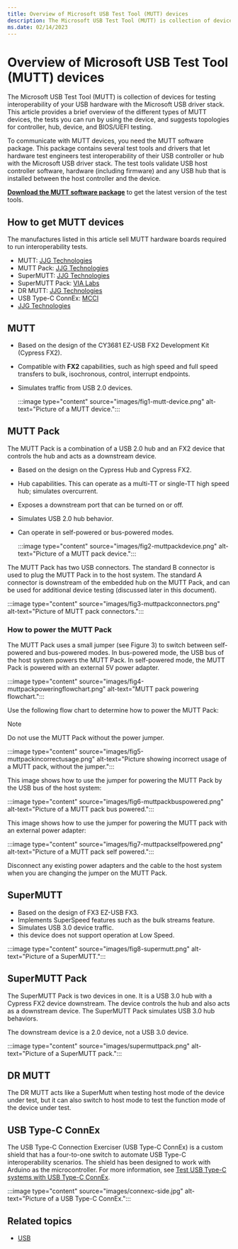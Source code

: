 ```yaml
---
title: Overview of Microsoft USB Test Tool (MUTT) devices
description: The Microsoft USB Test Tool (MUTT) is collection of devices for testing interoperability of your USB hardware with the Microsoft USB driver stack.
ms.date: 02/14/2023
---
```


# Overview of Microsoft USB Test Tool (MUTT) devices

The Microsoft USB Test Tool (MUTT) is collection of devices for testing interoperability of your USB hardware with the Microsoft USB driver stack. This article provides a brief overview of the different types of MUTT devices, the tests you can run by using the device, and suggests topologies for controller, hub, device, and BIOS/UEFI testing.

To communicate with MUTT devices, you need the MUTT software package. This package contains several test tools and drivers that let hardware test engineers test interoperability of their USB controller or hub with the Microsoft USB driver stack. The test tools validate USB host controller software, hardware (including firmware) and any USB hub that is installed between the host controller and the device.

**[Download the MUTT software package](https://go.microsoft.com/fwlink/p/?LinkId=786621)** to get the latest version of the test tools.

## How to get MUTT devices

The manufactures listed in this article sell MUTT hardware boards required to run interoperability tests.

- MUTT: [JJG Technologies]( https://go.microsoft.com/fwlink/p/?linkid=618287)
- MUTT Pack: [JJG Technologies]( https://go.microsoft.com/fwlink/p/?linkid=618287)
- SuperMUTT: [JJG Technologies]( https://go.microsoft.com/fwlink/p/?linkid=618287)
- SuperMUTT Pack: [VIA Labs](https://go.microsoft.com/fwlink/p/?linkid=618285)
- DR MUTT: [JJG Technologies]( https://go.microsoft.com/fwlink/p/?linkid=618287)
- USB Type-C ConnEx: [MCCI](https://go.microsoft.com/fwlink/p/?LinkId=733488)
- [JJG Technologies]( https://go.microsoft.com/fwlink/p/?linkid=618287)

## MUTT

- Based on the design of the CY3681 EZ-USB FX2 Development Kit (Cypress FX2).
- Compatible with **FX2** capabilities, such as high speed and full speed transfers to bulk, isochronous, control, interrupt endpoints.
- Simulates traffic from USB 2.0 devices.

    :::image type="content" source="images/fig1-mutt-device.png" alt-text="Picture of a MUTT device.":::

## MUTT Pack

The MUTT Pack is a combination of a USB 2.0 hub and an FX2 device that controls the hub and acts as a downstream device.

- Based on the design on the Cypress Hub and Cypress FX2.
- Hub capabilities. This can operate as a multi-TT or single-TT high speed hub; simulates overcurrent.
- Exposes a downstream port that can be turned on or off.
- Simulates USB 2.0 hub behavior.
- Can operate in self-powered or bus-powered modes.

    :::image type="content" source="images/fig2-muttpackdevice.png" alt-text="Picture of a MUTT pack device.":::

The MUTT Pack has two USB connectors. The standard B connector is used to plug the MUTT Pack in to the host system. The standard A connector is downstream of the embedded hub on the MUTT Pack, and can be used for additional device testing (discussed later in this document).

:::image type="content" source="images/fig3-muttpackconnectors.png" alt-text="Picture of MUTT pack connectors.":::

### How to power the MUTT Pack

The MUTT Pack uses a small jumper (see Figure 3) to switch between self-powered and bus-powered modes. In bus-powered mode, the USB bus of the host system powers the MUTT Pack. In self-powered mode, the MUTT Pack is powered with an external 5V power adapter.

:::image type="content" source="images/fig4-muttpackpoweringflowchart.png" alt-text="MUTT pack powering flowchart.":::

Use the following flow chart to determine how to power the MUTT Pack:

> [!NOTE]
> Do not use the MUTT Pack without the power jumper.

:::image type="content" source="images/fig5-muttpackincorrectusage.png" alt-text="Picture showing incorrect usage of a MUTT pack, without the jumper.":::

This image shows how to use the jumper for powering the MUTT Pack by the USB bus of the host system:

:::image type="content" source="images/fig6-muttpackbuspowered.png" alt-text="Picture of a MUTT pack bus powered.":::

This image shows how to use the jumper for powering the MUTT pack with an external power adapter:

:::image type="content" source="images/fig7-muttpackselfpowered.png" alt-text="Picture of a MUTT pack self powered.":::

Disconnect any existing power adapters and the cable to the host system when you are changing the jumper on the MUTT Pack.

## SuperMUTT

- Based on the design of FX3 EZ-USB FX3.
- Implements SuperSpeed features such as the bulk streams feature.
- Simulates USB 3.0 device traffic.
- this device does not support operation at Low Speed.

:::image type="content" source="images/fig8-supermutt.png" alt-text="Picture of a SuperMUTT.":::

## SuperMUTT Pack

The SuperMUTT Pack is two devices in one. It is a USB 3.0 hub with a Cypress FX2 device downstream. The device controls the hub and also acts as a downstream device. The SuperMUTT Pack simulates USB 3.0 hub behaviors.

The downstream device is a 2.0 device, not a USB 3.0 device.

:::image type="content" source="images/supermuttpack.png" alt-text="Picture of a SuperMUTT pack.":::

## DR MUTT

The DR MUTT acts like a SuperMutt when testing host mode of the device under test, but it can also switch to host mode to test the function mode of the device under test.

## USB Type-C ConnEx

The USB Type-C Connection Exerciser (USB Type-C ConnEx) is a custom shield that has a four-to-one switch to automate USB Type-C interoperability scenarios. The shield has been designed to work with Arduino as the microcontroller. For more information, see [Test USB Type-C systems with USB Type-C ConnEx](test-usb-type-c-systems-with-mutt-connex-c.md).

:::image type="content" source="images/connexc-side.jpg" alt-text="Picture of a USB Type-C ConnEx.":::

## Related topics

- [USB](../index.yml)
